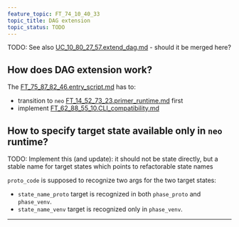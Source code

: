 ```yaml
---
feature_topic: FT_74_10_40_33
topic_title: DAG extension
topic_status: TODO
---
```


TODO: See also [UC_10_80_27_57.extend_dag.md][UC_10_80_27_57.extend_dag.md] - should it be merged here?

## How does DAG extension work?

The [FT_75_87_82_46.entry_script.md][FT_75_87_82_46.entry_script.md] has to:
*   transition to `neo` [FT_14_52_73_23.primer_runtime.md][FT_14_52_73_23.primer_runtime.md] first
*   implement [FT_62_88_55_10.CLI_compatibility.md][FT_62_88_55_10.CLI_compatibility.md]

## How to specify target state available only in `neo` runtime?

TODO: Implement this (and update): it should not be state directly, but a stable name for target states which points to refactorable state names

`proto_code` is supposed to recognize two args for the two target states:
*   `state_name_proto` target is recognized in both `phase_proto` and `phase_venv`.
*   `state_name_venv` target is recognized only in `phase_venv`.

---

[FT_14_52_73_23.primer_runtime.md]: FT_14_52_73_23.primer_runtime.md
[FT_90_65_67_62.proto_code.md]: FT_90_65_67_62.proto_code.md
[FT_72_45_12_06.python_executable.md]: FT_72_45_12_06.python_executable.md
[FT_75_87_82_46.entry_script.md]: FT_75_87_82_46.entry_script.md
[FT_74_10_40_33.DAG_extension.md]: FT_74_10_40_33.DAG_extension.md
[FT_62_88_55_10.CLI_compatibility.md]: FT_62_88_55_10.CLI_compatibility.md
[UC_10_80_27_57.extend_dag.md]: ../use_case/UC_10_80_27_57.extend_DAG.md
